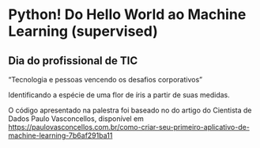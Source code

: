 # Python! Do Hello World ao Machine Learning (supervised) 
## Dia do profissional de TIC

“Tecnologia e pessoas vencendo os desafios corporativos” 

Identificando a espécie de uma flor de íris a partir de suas medidas.

O código apresentado na palestra foi baseado no do artigo do Cientista de Dados Paulo Vasconcellos, 
disponível em https://paulovasconcellos.com.br/como-criar-seu-primeiro-aplicativo-de-machine-learning-7b6af291ba11

